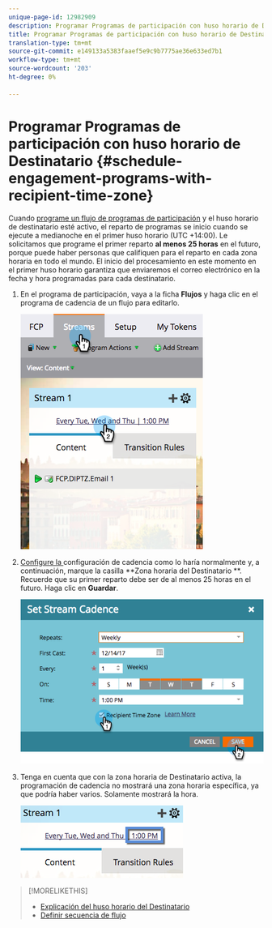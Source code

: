```yaml
---
unique-page-id: 12982909
description: Programar Programas de participación con huso horario de Destinatario - Documentos de marketing - Documentación del producto
title: Programar Programas de participación con huso horario de Destinatario
translation-type: tm+mt
source-git-commit: e149133a5383faaef5e9c9b7775ae36e633ed7b1
workflow-type: tm+mt
source-wordcount: '203'
ht-degree: 0%

---
```



# Programar Programas de participación con huso horario de Destinatario {#schedule-engagement-programs-with-recipient-time-zone}

Cuando [programe un flujo de programas de participación](https://docs.marketo.com/display/DOCS/Schedule+Engagement+Programs+for+Recipient+Time+Zones) y el huso horario de destinatario esté activo, el reparto de programas se inicio cuando se ejecute a medianoche en el primer huso horario (UTC +14:00). Le solicitamos que programe el primer reparto **al menos 25 horas** en el futuro, porque puede haber personas que califiquen para el reparto en cada zona horaria en todo el mundo. El inicio del procesamiento en este momento en el primer huso horario garantiza que enviaremos el correo electrónico en la fecha y hora programadas para cada destinatario.

1. En el programa de participación, vaya a la ficha **Flujos** y haga clic en el programa de cadencia de un flujo para editarlo.

   ![](assets/image2017-12-5-13-3a36-3a21.png)

1. [Configure la ](../../../../../product-docs/email-marketing/drip-nurturing/engagement-program-streams/set-stream-cadence.md) configuración de cadencia como lo haría normalmente y, a continuación, marque la casilla **Zona horaria del Destinatario **. Recuerde que su primer reparto debe ser de al menos 25 horas en el futuro. Haga clic en **Guardar**.

   ![](assets/image2017-12-5-13-3a50-3a32.png)

1. Tenga en cuenta que con la zona horaria de Destinatario activa, la programación de cadencia no mostrará una zona horaria específica, ya que podría haber varios. Solamente mostrará la hora.

   ![](assets/image2017-12-5-13-3a56-3a21.png)

>[!MORELIKETHIS]
>
>* [Explicación del huso horario del Destinatario](../../../../../product-docs/email-marketing/email-programs/email-program-actions/scheduling-with-recipient-time-zone/understanding-recipient-time-zone.md)
>* [Definir secuencia de flujo](../../../../../product-docs/email-marketing/drip-nurturing/engagement-program-streams/set-stream-cadence.md)

>



